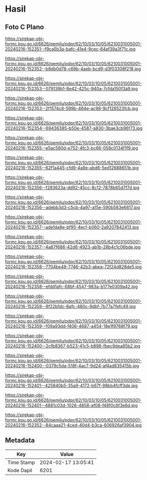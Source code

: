 # Hasil

## Foto C Plano

https://sirekap-obj-formc.kpu.go.id/6626/pemilu/pdpr/62/10/03/10/05/6210031005001-20240216-152351--f9ca5b3a-bafc-41e4-9cec-64af39a3f71c.jpg

https://sirekap-obj-formc.kpu.go.id/6626/pemilu/pdpr/62/10/03/10/05/6210031005001-20240216-152352--b8db0d78-c69b-4aeb-bcd9-d3f03308f218.jpg

https://sirekap-obj-formc.kpu.go.id/6626/pemilu/pdpr/62/10/03/10/05/6210031005001-20240216-152353--079139b1-8e42-425c-940a-7cfda150f3a9.jpg

https://sirekap-obj-formc.kpu.go.id/6626/pemilu/pdpr/62/10/03/10/05/6210031005001-20240216-152353--2f1574c8-599b-464e-ac98-9cf126523fcb.jpg

https://sirekap-obj-formc.kpu.go.id/6626/pemilu/pdpr/62/10/03/10/05/6210031005001-20240216-152354--69436385-b50e-4587-a830-3bae3cb96f73.jpg

https://sirekap-obj-formc.kpu.go.id/6626/pemilu/pdpr/62/10/03/10/05/6210031005001-20240216-152355--e5ac580d-e752-4fc3-bc66-058c0134f1f9.jpg

https://sirekap-obj-formc.kpu.go.id/6626/pemilu/pdpr/62/10/03/10/05/6210031005001-20240216-152355--62f1a445-cfd9-4a9e-abd6-5ed12688651b.jpg

https://sirekap-obj-formc.kpu.go.id/6626/pemilu/pdpr/62/10/03/10/05/6210031005001-20240216-152356--f283623a-dd92-45cc-8c12-7878b65d7f7d.jpg

https://sirekap-obj-formc.kpu.go.id/6626/pemilu/pdpr/62/10/03/10/05/6210031005001-20240216-152356--adebb3d3-c5cb-4a97-a15e-590b583e6817.jpg

https://sirekap-obj-formc.kpu.go.id/6626/pemilu/pdpr/62/10/03/10/05/6210031005001-20240216-152357--ade1da8e-bf95-4ecf-b060-2a9207842413.jpg

https://sirekap-obj-formc.kpu.go.id/6626/pemilu/pdpr/62/10/03/10/05/6210031005001-20240216-152357--4a87f686-42d8-4923-ab1b-28b4c1c06bde.jpg

https://sirekap-obj-formc.kpu.go.id/6626/pemilu/pdpr/62/10/03/10/05/6210031005001-20240216-152358--7704be48-7746-42b3-abea-72f24d828de5.jpg

https://sirekap-obj-formc.kpu.go.id/6626/pemilu/pdpr/62/10/03/10/05/6210031005001-20240216-152358--efdd1afc-68bf-4547-983a-b177e0309a42.jpg

https://sirekap-obj-formc.kpu.go.id/6626/pemilu/pdpr/62/10/03/10/05/6210031005001-20240216-152359--8f22b1dc-8afc-480c-9dbf-7b77a7fefc49.jpg

https://sirekap-obj-formc.kpu.go.id/6626/pemilu/pdpr/62/10/03/10/05/6210031005001-20240216-152359--f09a93dd-f406-4687-a454-18e1f9768f79.jpg

https://sirekap-obj-formc.kpu.go.id/6626/pemilu/pdpr/62/10/03/10/05/6210031005001-20240216-152400--2cfb8367-b523-41c5-b898-fbec9dea85b2.jpg

https://sirekap-obj-formc.kpu.go.id/6626/pemilu/pdpr/62/10/03/10/05/6210031005001-20240216-152400--0379c5da-518f-4ac7-9d24-af4ad835415b.jpg

https://sirekap-obj-formc.kpu.go.id/6626/pemilu/pdpr/62/10/03/10/05/6210031005001-20240216-152401--425840b5-35a9-4172-b67f-98bb4fcff3de.jpg

https://sirekap-obj-formc.kpu.go.id/6626/pemilu/pdpr/62/10/03/10/05/6210031005001-20240216-152401--4881c03d-1026-4858-af08-f48f0c8f3e6d.jpg

https://sirekap-obj-formc.kpu.go.id/6626/pemilu/pdpr/62/10/03/10/05/6210031005001-20240216-152352--84caaa21-4ced-40d4-b3ca-606926af3904.jpg


## Metadata

| Key        | Value               |
| ---------- | ------------------- |
| Time Stamp | 2024-02-17 13:05:41 |
| Kode Dapil | 6201                |



